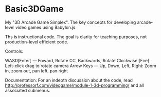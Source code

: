 # Basic3DGame
My "3D Arcade Game Simplex". The key concepts for developing arcade-level video games using Babylon.js

Ths is instructional code. The goal is clarity for teaching purposes, not production-level efficient code.  

Controls: 

WASD[Enter] — Foward, Rotate CC, Backwards, Rotate Clockwise [Fire]
Left-click drag to rotate camera
Arrow Keys — Up, Down, Left, Right: Zoom in, zoom out, pan left, pan right

Documentation: For an indepth discussion about the code, read http://professorf.com/videogame/module-1-3d-programming/ and all associated submenus.

